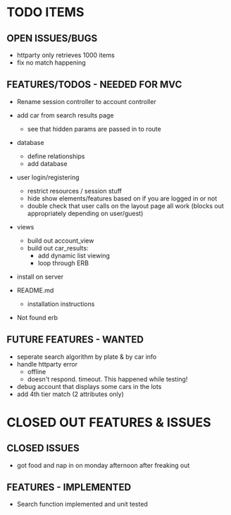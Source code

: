 # TODO ITEMS

## OPEN ISSUES/BUGS
* httparty only retrieves 1000 items
* fix no match happening


## FEATURES/TODOS - NEEDED FOR MVC
* Rename session controller to account controller
* add car from search results page
  * see that hidden params are passed in to route
* database
  * define relationships
  * add database

* user login/registering
  * restrict resources / session stuff
  * hide show elements/features based
    on if you are logged in or not
  * double check that user calls on the layout page all work (blocks out appropriately depending on user/guest)

* views
  * build out account_view
  * build out car_results:
    * add dynamic list viewing
    * loop through ERB



* install on server

* README.md
  * installation instructions

* Not found erb


## FUTURE FEATURES - WANTED
* seperate search algorithm by plate & by car info
* handle httparty error
  * offline
  * doesn't respond.  timeout. This happened while testing!
* debug account that displays some cars in the lots
* add 4th tier match (2 attributes only)

# CLOSED OUT FEATURES & ISSUES

## CLOSED ISSUES
* got food and nap in on monday afternoon after freaking out


## FEATURES - IMPLEMENTED
* Search function implemented and unit tested
